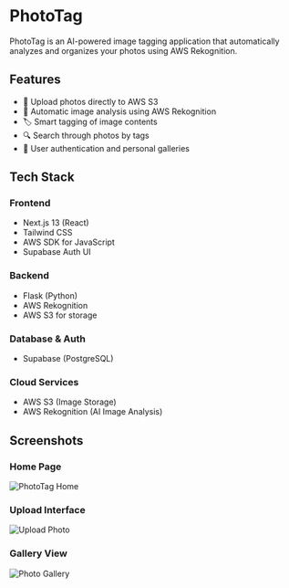 # PhotoTag

PhotoTag is an AI-powered image tagging application that automatically analyzes and organizes your photos using AWS Rekognition.

## Features

- 📸 Upload photos directly to AWS S3
- 🤖 Automatic image analysis using AWS Rekognition
- 🏷️ Smart tagging of image contents
- 🔍 Search through photos by tags
- 👤 User authentication and personal galleries

## Tech Stack

### Frontend
- Next.js 13 (React)
- Tailwind CSS
- AWS SDK for JavaScript
- Supabase Auth UI

### Backend
- Flask (Python)
- AWS Rekognition
- AWS S3 for storage

### Database & Auth
- Supabase (PostgreSQL)

### Cloud Services
- AWS S3 (Image Storage)
- AWS Rekognition (AI Image Analysis)

## Screenshots

### Home Page
![PhotoTag Home](https://github.com/user-attachments/assets/a350471b-a8ed-4cd9-9928-eb741824b20d)

### Upload Interface
![Upload Photo](https://github.com/user-attachments/assets/5cfeb58b-02b0-4025-8a7e-66cd1f7d9c88)

### Gallery View
![Photo Gallery](https://github.com/user-attachments/assets/67f3bc77-0838-4903-a81b-46acc1206893)

